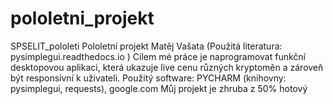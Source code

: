 # pololetni_projekt
SPSELIT_pololeti
Pololetní projekt Matěj Vašata
(Použitá literatura: pysimplegui.readthedocs.io )
Cílem mé práce je naprogramovat funkční desktopovou aplikaci, která ukazuje live cenu různých kryptoměn a zároveň být responsivní k uživateli.
Použitý software:
PYCHARM (knihovny: pysimplegui, requests), google.com
Můj projekt je zhruba z 50% hotový
